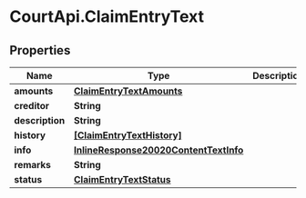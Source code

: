 # CourtApi.ClaimEntryText

## Properties
Name | Type | Description | Notes
------------ | ------------- | ------------- | -------------
**amounts** | [**ClaimEntryTextAmounts**](ClaimEntryTextAmounts.md) |  | [optional] 
**creditor** | **String** |  | [optional] 
**description** | **String** |  | [optional] 
**history** | [**[ClaimEntryTextHistory]**](ClaimEntryTextHistory.md) |  | [optional] 
**info** | [**InlineResponse20020ContentTextInfo**](InlineResponse20020ContentTextInfo.md) |  | [optional] 
**remarks** | **String** |  | [optional] 
**status** | [**ClaimEntryTextStatus**](ClaimEntryTextStatus.md) |  | [optional] 


